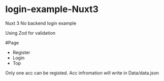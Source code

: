 # login-example-Nuxt3

Nuxt 3 No backend login example

Using Zod for validation

#Page
- Register
- Login
- Top

Only one acc can be registed.
Acc infromation will write in Data/data.json

